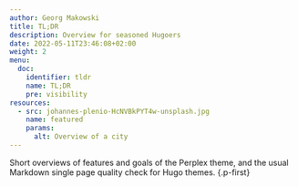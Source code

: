 ```yaml
---
author: Georg Makowski
title: TL;DR
description: Overview for seasoned Hugoers 
date: 2022-05-11T23:46:08+02:00 
weight: 2
menu:
  doc:
    identifier: tldr
    name: TL;DR
    pre: visibility
resources: 
  - src: johannes-plenio-HcNVBkPYT4w-unsplash.jpg
    name: featured
    params:
      alt: Overview of a city
---
```


Short overviews of features and goals of the Perplex theme, and the usual Markdown single page quality check for Hugo themes.
{.p-first} <!--more-->
